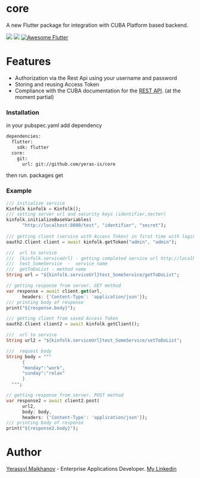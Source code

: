 # core

A new Flutter package for integration with CUBA Platform based backend.

<a href="https://github.com/yeras-is/core/blob/master/LICENSE"><img src="https://img.shields.io/badge/license-APACHE2.0-blue.svg?longCache=true&style=flat-square"></a>
   <a href="https://flutter.dev"><img src="https://img.shields.io/badge/Built%20for-Flutter-blue.svg?longCache=true&style=flat-square"></a>
  <a href="https://github.com/Solido/awesome-flutter">
   <img alt="Awesome Flutter" src="https://img.shields.io/badge/Awesome-Flutter-blue.svg?longCache=true&style=flat-square" />
</a>

# Features
  - Authorization via the Rest Api using your username and password
  - Storing and reusing Access Token
  - Compliance with the CUBA documentation for the [REST API](https://doc.cuba-platform.com/restapi-7.2/). (at the moment partial)

### Installation

in your pubspec.yaml add dependency

```sh
dependencies:
  flutter:
    sdk: flutter
  core:
    git:
      url: git://github.com/yeras-is/core
```
then run.  packages get

### Example 

```dart
/// initialize service
Kinfolk kinfolk = Kinfolk();
/// setting server url and security keys (identifier,secter)
kinfolk.initializeBaseVariables(
      "http://localhost:8080/test", "identifier", "secret");
      
/// getting client (service with Access Token) in first time with login,password
oauth2.Client client = await kinfolk.getToken("admin", "admin");

///  url to service 
///  [kinfolk.serviceUrl] - getting completed service url http://localhost:8080/test/v2/services/
///  test_SomeService  -  service name 
///  getToDoList - method name
String url = "${kinfolk.serviceUrl}test_SomeService/getToDoList";

// getting response from server. GET method
var response = await client.get(url,
      headers: {'Content-Type': 'application/json'});
/// printing body of response
print("${response.body}");

/// getting client from saved Access Token
oauth2.Client client2 = await kinfolk.getClient();

///  url to service 
String url2 = "${kinfolk.serviceUrl}test_SomeService/setToDoList";

///  request body 
String body = """
      {
      "monday":"work",
      "sunday":"relax"
      }
  """;

// getting response from server. POST method
var response2 = await client2.post(
      url2,
      body: body,
      headers: {'Content-Type': 'application/json'});
/// printing body of response
print("${response2.body}");
```


# Author
[Yerassyl Maikhanov](https://yeras-is.github.io/) - Enterprise Applications Developer. [My Linkedin](https://www.linkedin.com/in/yerassyl-maikhanov-52558b185/)

